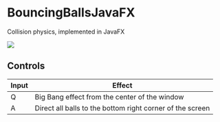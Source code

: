 # BouncingBallsJavaFX
Collision physics, implemented in JavaFX

![](img/demo-small.gif)

## Controls
| Input | Effect                                                    |
|---    |-----------------------------------------------------------|
| Q     | Big Bang effect from the center of the window             |
| A     | Direct all balls to the bottom right corner of the screen |
